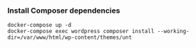 
### Install Composer dependencies

```
docker-compose up -d
docker-compose exec wordpress composer install --working-dir=/var/www/html/wp-content/themes/unt
```